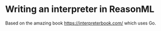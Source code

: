 # Writing an interpreter in ReasonML

Based on the amazing book <https://interpreterbook.com/> which uses Go.
